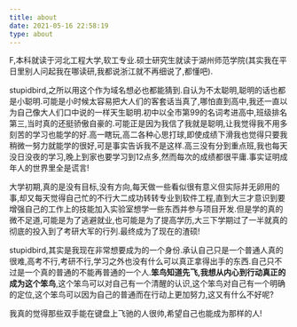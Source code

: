 ```yaml
---
title: about
date: 2021-05-16 22:58:19
type: about
---
```


F,本科就读于河北工程大学,软工专业.硕士研究生就读于湖州师范学院(其实我在平日里别人问起我在哪读研,我都说浙江就不再细说了,都懂吧).

stupidbird,之所以用这个作为域名想必也都能猜到.自认为不太聪明,聪明的话也都是小聪明.可能是小时候太容易把大人们的客套话当真了,哪怕直到高中,我还一直以为自己像大人们口中说的一样天生聪明.初中以全市第99的名词考进高中,班级排名第三,当时真的还挺骄傲自豪的.可能正是因为我信了我就是聪明,让我觉得我不用多刻苦的学习也能学的好.高一瞎玩,高二各种心思打球,即使成绩下滑我也觉得只要我稍微一努力就能学的很好,可是事实告诉我不是这样.高三没有分到重点班,我也每天没日没夜的学习,晚上到家也要学习到12点多,然而每次的成绩都很平庸.事实证明成年人的世界里全是谎言!

大学初期,真的是没有目标,没有方向,每天做一些看似很有意义但实际并无卵用的事,却又每天觉得自己忙的不行大二成功转转专业到软件工程,直到大三才意识到要增强自己的工作上的技能加入实验室想学一些东西并参与项目开发.但是学的真的微不足道,可能是为了逃避就业,也可能是为了提高学历,大三下学期过了一半就真的彻底的投入到了考研大军的行列.最终成为了现在的渣硕!

stupidbird,其实是我现在非常想要成为的一个身份.承认自己只是一个普通人真的很难,高考不行,考研不行,学习之外也没有什么可以真正拿得出手的东西.自己只不过是一个真的普通的不能再普通的一个人.**笨鸟知道先飞,我想从内心到行动真正的成为这个笨鸟**,这个笨鸟可以对自己有一个清醒的认识,这个笨鸟对自己有一个明确的定位,这个笨鸟可以因为自己的普通而在行动上更加努力,这又有什么不好呢?

我真的觉得那些双手能在键盘上飞驰的人很帅,希望自己也能成为那样的人!